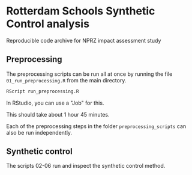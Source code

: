 # Rotterdam Schools Synthetic Control analysis

Reproducible code archive for NPRZ impact assessment study

## Preprocessing
The preprocessing scripts can be run all at once by running the file `01_run_preprocessing.R` from the main directory.

```r
RScript run_preprocessing.R
```

In RStudio, you can use a "Job" for this.

This should take about 1 hour 45 minutes.

Each of the preprocessing steps in the folder `preprocessing_scripts` can also be run independently.

## Synthetic control

The scripts 02-06 run and inspect the synthetic control method.